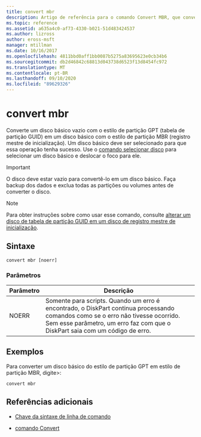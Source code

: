 ```yaml
---
title: convert mbr
description: Artigo de referência para o comando Convert MBR, que converte um disco básico vazio com o estilo de partição GPT (tabela de partição GUID) em um disco básico com o estilo de partição MBR (registro mestre de inicialização).
ms.topic: reference
ms.assetid: a635a4c0-af73-4330-b021-51d483424537
ms.author: lizross
author: eross-msft
manager: mtillman
ms.date: 10/16/2017
ms.openlocfilehash: 4811bbd0aff1bb0087b5275a83695623e0cb34b6
ms.sourcegitcommit: db2d46842c68813d043738d6523f13d8454fc972
ms.translationtype: MT
ms.contentlocale: pt-BR
ms.lasthandoff: 09/10/2020
ms.locfileid: "89629326"
---
```

# <a name="convert-mbr"></a>convert mbr

Converte um disco básico vazio com o estilo de partição GPT (tabela de partição GUID) em um disco básico com o estilo de partição MBR (registro mestre de inicialização). Um disco básico deve ser selecionado para que essa operação tenha sucesso. Use o [comando selecionar disco](select-disk.md) para selecionar um disco básico e deslocar o foco para ele.

> [!IMPORTANT]
> O disco deve estar vazio para convertê-lo em um disco básico. Faça backup dos dados e exclua todas as partições ou volumes antes de converter o disco.

> [!NOTE]
> Para obter instruções sobre como usar esse comando, consulte [alterar um disco de tabela de partição GUID em um disco de registro mestre de inicialização](/previous-versions/windows/it-pro/windows-server-2008-r2-and-2008/cc725797(v=ws.11)).

## <a name="syntax"></a>Sintaxe

```
convert mbr [noerr]
```

### <a name="parameters"></a>Parâmetros

| Parâmetro | Descrição |
| --------- | ----------- |
| NOERR | Somente para scripts. Quando um erro é encontrado, o DiskPart continua processando comandos como se o erro não tivesse ocorrido. Sem esse parâmetro, um erro faz com que o DiskPart saia com um código de erro. |

## <a name="examples"></a>Exemplos

Para converter um disco básico do estilo de partição GPT em estilo de partição MBR, digite>:

```
convert mbr
```

## <a name="additional-references"></a>Referências adicionais

- [Chave da sintaxe de linha de comando](command-line-syntax-key.md)

- [comando Convert](convert.md)
